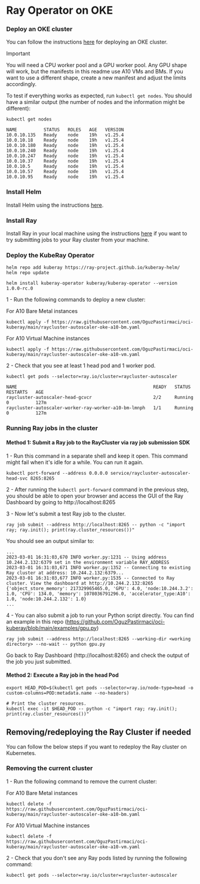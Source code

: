 # Ray Operator on OKE

### Deploy an OKE cluster
You can follow the instructions [here](https://www.oracle.com/webfolder/technetwork/tutorials/obe/oci/oke-full/index.html) for deploying an OKE cluster.

> [!IMPORTANT]  
> You will need a CPU worker pool and a GPU worker pool. Any GPU shape will work, but the manifests in this readme use A10 VMs and BMs. If you want to use a different shape, create a new manifest and adjust the limits accordingly.

To test if everything works as expected, run `kubectl get nodes`. You should have a similar output (the number of nodes and the information might be different):

```
kubectl get nodes

NAME          STATUS   ROLES   AGE   VERSION
10.0.10.135   Ready    node    19h   v1.25.4
10.0.10.18    Ready    node    19h   v1.25.4
10.0.10.180   Ready    node    19h   v1.25.4
10.0.10.240   Ready    node    19h   v1.25.4
10.0.10.247   Ready    node    19h   v1.25.4
10.0.10.37    Ready    node    19h   v1.25.4
10.0.10.5     Ready    node    19h   v1.25.4
10.0.10.57    Ready    node    19h   v1.25.4
10.0.10.95    Ready    node    19h   v1.25.4
```

### Install Helm
Install Helm using the instructions [here](https://helm.sh/docs/intro/install/).

### Install Ray
Install Ray in your local machine using the instructions [here](https://docs.ray.io/en/latest/ray-overview/installation.html) if you want to try submitting jobs to your Ray cluster from your machine.

### Deploy the KubeRay Operator

```
helm repo add kuberay https://ray-project.github.io/kuberay-helm/
helm repo update

helm install kuberay-operator kuberay/kuberay-operator --version 1.0.0-rc.0
```

1 - Run the following commands to deploy a new cluster:

For A10 Bare Metal instances
```
kubectl apply -f https://raw.githubusercontent.com/OguzPastirmaci/oci-kuberay/main/raycluster-autoscaler-oke-a10-bm.yaml
```

For A10 Virtual Machine instances
```
kubectl apply -f https://raw.githubusercontent.com/OguzPastirmaci/oci-kuberay/main/raycluster-autoscaler-oke-a10-vm.yaml
```
2 - Check that you see at least 1 head pod and 1 worker pod.

```
kubectl get pods --selector=ray.io/cluster=raycluster-autoscaler
```

```
NAME                                                   READY   STATUS    RESTARTS   AGE
raycluster-autoscaler-head-gcvcr                       2/2     Running   0          127m
raycluster-autoscaler-worker-ray-worker-a10-bm-lmnph   1/1     Running   0          127m
```

### Running Ray jobs in the cluster

#### Method 1: Submit a Ray job to the RayCluster via ray job submission SDK

1 - Run this command in a separate shell and keep it open. This command might fail when it's idle for a while. You can run it again.

```
kubectl port-forward --address 0.0.0.0 service/raycluster-autoscaler-head-svc 8265:8265
```

2 - After running the `kubectl port-forward` command in the previous step, you should be able to open your browser and access the GUI of the Ray Dashboard by going to http://localhost:8265

3 - Now let's submit a test Ray job to the cluster.

```
ray job submit --address http://localhost:8265 -- python -c "import ray; ray.init(); print(ray.cluster_resources())"
```

You should see an output similar to:

```
...
2023-03-01 16:31:03,670 INFO worker.py:1231 -- Using address 10.244.2.132:6379 set in the environment variable RAY_ADDRESS
2023-03-01 16:31:03,671 INFO worker.py:1352 -- Connecting to existing Ray cluster at address: 10.244.2.132:6379...
2023-03-01 16:31:03,677 INFO worker.py:1535 -- Connected to Ray cluster. View the dashboard at http://10.244.2.132:8265 
{'object_store_memory': 217329965465.0, 'GPU': 4.0, 'node:10.244.3.2': 1.0, 'CPU': 134.0, 'memory': 1078036791296.0, 'accelerator_type:A10': 1.0, 'node:10.244.2.132': 1.0}
...
```

4 - You can also submit a job to run your Python script directly. You can find an example in this repo (https://github.com/OguzPastirmaci/oci-kuberay/blob/main/examples/gpu.py)

```
ray job submit --address http://localhost:8265 --working-dir <working directory> --no-wait -- python gpu.py
```

Go back to Ray Dashboard (http://localhost:8265) and check the output of the job you just submitted.

#### Method 2: Execute a Ray job in the head Pod

```
export HEAD_POD=$(kubectl get pods --selector=ray.io/node-type=head -o custom-columns=POD:metadata.name --no-headers)

# Print the cluster resources.
kubectl exec -it $HEAD_POD -- python -c "import ray; ray.init(); print(ray.cluster_resources())"
```

## Removing/redeploying the Ray Cluster if needed
You can follow the below steps if you want to redeploy the Ray cluster on Kubernetes.

### Removing the current cluster

1 - Run the following command to remove the current cluster:

For A10 Bare Metal instances
```
kubectl delete -f https://raw.githubusercontent.com/OguzPastirmaci/oci-kuberay/main/raycluster-autoscaler-oke-a10-bm.yaml
```

For A10 Virtual Machine instances
```
kubectl delete -f https://raw.githubusercontent.com/OguzPastirmaci/oci-kuberay/main/raycluster-autoscaler-oke-a10-vm.yaml
```

2 - Check that you don't see any Ray pods listed by running the following command:

```
kubectl get pods --selector=ray.io/cluster=raycluster-autoscaler
```
